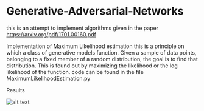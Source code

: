 # Generative-Adversarial-Networks
this is an attempt to implement algorithms given in the paper https://arxiv.org/pdf/1701.00160.pdf 

Implementation of Maximum Likelihood estimation
    this is a principle on which a class of generative models function. Given a sample of data points, belonging to a fixed member of a random distribution,
    the goal is to find that distribution. This is found out by maximizing the likelihood or the log likelihood of the function.
    code can be found in the file MaximumLikelihoodEstimation.py
    
   Results
    
  ![alt text](https://github.com/Puneethnaik/Generative-Adversarial-Networks/tree/master/resources/Figure_1.png)
